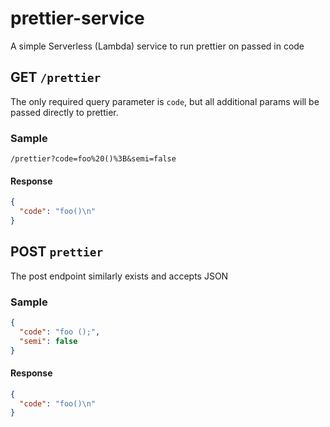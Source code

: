 # prettier-service

A simple Serverless (Lambda) service to run prettier on passed in code

## GET `/prettier`

The only required query parameter is `code`, but all additional params will be passed directly to prettier.

### Sample

`/prettier?code=foo%20()%3B&semi=false`

#### Response

```json
{
  "code": "foo()\n"
}
```

## POST `prettier`

The post endpoint similarly exists and accepts JSON

### Sample

```json
{
  "code": "foo ();",
  "semi": false
}
```

#### Response

```json
{
  "code": "foo()\n"
}
```
